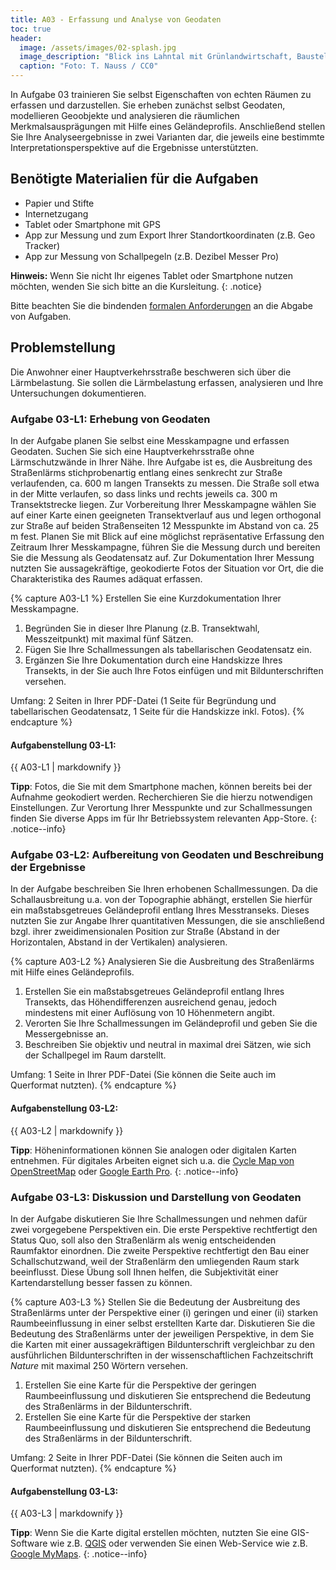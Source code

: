 ```yaml
---
title: A03 - Erfassung und Analyse von Geodaten
toc: true
header:
  image: /assets/images/02-splash.jpg
  image_description: "Blick ins Lahntal mit Grünlandwirtschaft, Baustelle für Stromtrassen und Regenbogen."
  caption: "Foto: T. Nauss / CC0"
---
```


In Aufgabe 03 trainieren Sie selbst Eigenschaften von echten Räumen zu erfassen und darzustellen. Sie erheben zunächst selbst Geodaten, modellieren Geoobjekte und analysieren die räumlichen Merkmalsausprägungen mit Hilfe eines Geländeprofils. Anschließend stellen Sie Ihre Analyseergebnisse in zwei Varianten dar, die jeweils eine bestimmte Interpretationsperspektive auf die Ergebnisse unterstützten.


## Benötigte Materialien für die Aufgaben
* Papier und Stifte
* Internetzugang
* Tablet oder Smartphone mit GPS
* App zur Messung und zum Export Ihrer Standortkoordinaten (z.B. Geo Tracker)
* App zur Messung von Schallpegeln (z.B. Dezibel Messer Pro)

**Hinweis:** Wenn Sie nicht Ihr eigenes Tablet oder Smartphone nutzen möchten, wenden Sie sich bitte an die Kursleitung.
{: .notice}

Bitte beachten Sie die bindenden [formalen Anforderungen](https://geomoer.github.io/moer-meko//unit00/unit00-03_assignments.html#formale-anforderungen) an die Abgabe von Aufgaben.

## Problemstellung

Die Anwohner einer Hauptverkehrsstraße beschweren sich über die Lärmbelastung. Sie sollen die Lärmbelastung erfassen, analysieren und Ihre Untersuchungen dokumentieren.

### Aufgabe 03-L1: Erhebung von Geodaten

In der Aufgabe planen Sie selbst eine Messkampagne und erfassen Geodaten. Suchen Sie sich eine Hauptverkehrsstraße ohne Lärmschutzwände in Ihrer Nähe. Ihre Aufgabe ist es, die Ausbreitung des Straßenlärms stichprobenartig  entlang eines senkrecht zur Straße verlaufenden, ca. 600 m langen Transekts zu messen. Die Straße soll etwa in der Mitte verlaufen, so dass links und rechts jeweils ca. 300 m Transektstrecke liegen. Zur Vorbereitung Ihrer Messkampagne wählen Sie auf einer Karte einen geeigneten Transektverlauf aus und legen orthogonal zur Straße auf beiden Straßenseiten 12 Messpunkte im Abstand von ca. 25 m fest. Planen Sie mit Blick auf eine möglichst repräsentative Erfassung den Zeitraum Ihrer Messkampagne, führen Sie die Messung durch und bereiten Sie die Messung als Geodatensatz auf. Zur Dokumentation Ihrer Messung nutzten Sie aussagekräftige, geokodierte Fotos der Situation vor Ort, die die Charakteristika des Raumes adäquat erfassen.

{% capture A03-L1 %}
Erstellen Sie eine Kurzdokumentation Ihrer Messkampagne.

1. Begründen Sie in dieser Ihre Planung (z.B. Transektwahl, Messzeitpunkt) mit maximal fünf Sätzen.
1. Fügen Sie Ihre Schallmessungen als tabellarischen Geodatensatz ein.
1. Ergänzen Sie Ihre Dokumentation durch eine Handskizze Ihres Transekts, in der Sie auch Ihre Fotos einfügen und mit Bildunterschriften versehen.

Umfang: 2 Seiten in Ihrer PDF-Datei (1 Seite für Begründung und tabellarischen Geodatensatz, 1 Seite für die Handskizze inkl. Fotos).
{% endcapture %}

<div class="notice--success">
  <h4 class="no_toc">Aufgabenstellung 03-L1:</h4>
  {{ A03-L1 | markdownify }}
</div>

**Tipp**: Fotos, die Sie mit dem Smartphone machen, können bereits bei der Aufnahme geokodiert werden. Recherchieren Sie die hierzu notwendigen Einstellungen. Zur Verortung Ihrer Messpunkte und zur Schallmessungen finden Sie diverse Apps im für Ihr Betriebssystem relevanten App-Store.
{: .notice--info}


### Aufgabe 03-L2: Aufbereitung von Geodaten und Beschreibung der Ergebnisse

In der Aufgabe beschreiben Sie Ihren erhobenen Schallmessungen. Da die Schallausbreitung u.a. von der Topographie abhängt, erstellen Sie hierfür ein maßstabsgetreues Geländeprofil entlang Ihres Messtranseks. Dieses nutzten Sie zur Angabe Ihrer quantitativen Messungen, die sie anschließend bzgl. ihrer zweidimensionalen Position zur Straße (Abstand in der Horizontalen, Abstand in der Vertikalen) analysieren.

{% capture A03-L2 %}
Analysieren Sie die Ausbreitung des Straßenlärms mit Hilfe eines Geländeprofils.

1. Erstellen Sie ein maßstabsgetreues Geländeprofil entlang Ihres Transekts, das Höhendifferenzen ausreichend genau, jedoch mindestens mit einer Auflösung von 10 Höhenmetern angibt.
1. Verorten Sie Ihre Schallmessungen im Geländeprofil und geben Sie die Messergebnisse an.
1. Beschreiben Sie objektiv und neutral in maximal drei Sätzen, wie sich der Schallpegel im Raum darstellt.

Umfang: 1 Seite in Ihrer PDF-Datei (Sie können die Seite auch im Querformat nutzten).
{% endcapture %}

<div class="notice--success">
  <h4 class="no_toc">Aufgabenstellung 03-L2:</h4>
  {{ A03-L2 | markdownify }}
</div>

**Tipp**: Höheninformationen können Sie analogen oder digitalen Karten entnehmen. Für digitales Arbeiten eignet sich u.a. die [Cycle Map von OpenStreetMap](https://www.openstreetmap.de/karte.html) oder [Google Earth Pro](https://www.google.com/earth/versions/#earth-pro).
{: .notice--info}


### Aufgabe 03-L3: Diskussion und Darstellung von Geodaten

In der Aufgabe diskutieren Sie Ihre Schallmessungen und nehmen dafür zwei vorgegebene Perspektiven ein. Die erste Perspektive rechtfertigt den Status Quo, soll also den Straßenlärm als wenig entscheidenden Raumfaktor einordnen. Die zweite Perspektive rechtfertigt den Bau einer Schallschutzwand, weil der Straßenlärm den umliegenden Raum stark beeinflusst. Diese Übung soll Ihnen helfen, die Subjektivität einer Kartendarstellung besser fassen zu können.

{% capture A03-L3 %}
Stellen Sie die Bedeutung der Ausbreitung des Straßenlärms unter der Perspektive einer (i) geringen und einer (ii) starken Raumbeeinflussung in einer selbst erstellten Karte dar. Diskutieren Sie die Bedeutung des Straßenlärms unter der jeweiligen Perspektive, in dem Sie die Karten mit einer aussagekräftigen Bildunterschrift vergleichbar zu den ausführlichen Bildunterschriften in der wissenschaftlichen Fachzeitschrift *Nature* mit maximal 250 Wörtern versehen.

1. Erstellen Sie eine Karte für die Perspektive der geringen Raumbeeinflussung und diskutieren Sie entsprechend die Bedeutung des Straßenlärms in der Bildunterschrift.
1. Erstellen Sie eine Karte für die Perspektive der starken Raumbeeinflussung und diskutieren Sie entsprechend die Bedeutung des Straßenlärms in der Bildunterschrift.

Umfang: 2 Seite in Ihrer PDF-Datei (Sie können die Seiten auch im Querformat nutzten).
{% endcapture %}

<div class="notice--success">
  <h4 class="no_toc">Aufgabenstellung 03-L3:</h4>
  {{ A03-L3 | markdownify }}
</div>

**Tipp**: Wenn Sie die Karte digital erstellen möchten, nutzten Sie eine GIS-Software wie z.B. [QGIS](https://qgis.org/en/site/) oder verwenden Sie einen Web-Service wie z.B. [Google MyMaps](https://www.google.de/intl/de/maps/about/mymaps).
{: .notice--info}
